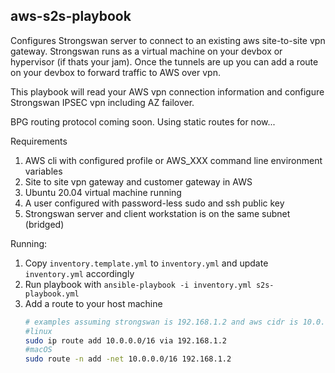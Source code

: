 ## aws-s2s-playbook

Configures Strongswan server to connect to an existing aws site-to-site vpn gateway. Strongswan runs as a virtual machine on your devbox or hypervisor (if thats your jam). Once the tunnels are up you can add a route on your devbox to forward traffic to AWS over vpn. 

This playbook will read your AWS vpn connection information and configure Strongswan IPSEC vpn including AZ failover.  

BPG routing protocol coming soon.  Using static routes for now...

Requirements

1. AWS cli with configured profile or AWS_XXX command line environment variables
1. Site to site vpn gateway and customer gateway in AWS
1. Ubuntu 20.04 virtual machine running
1. A user configured with password-less sudo and ssh public key
1. Strongswan server and client workstation is on the same subnet (bridged)

Running:

1. Copy `inventory.template.yml` to `inventory.yml` and update `inventory.yml` accordingly
1. Run playbook with `ansible-playbook -i inventory.yml s2s-playbook.yml` 
1. Add a route to your host machine
    ```bash
    # examples assuming strongswan is 192.168.1.2 and aws cidr is 10.0.0.0/16
    #linux
    sudo ip route add 10.0.0.0/16 via 192.168.1.2
    #macOS
    sudo route -n add -net 10.0.0.0/16 192.168.1.2
    ```




